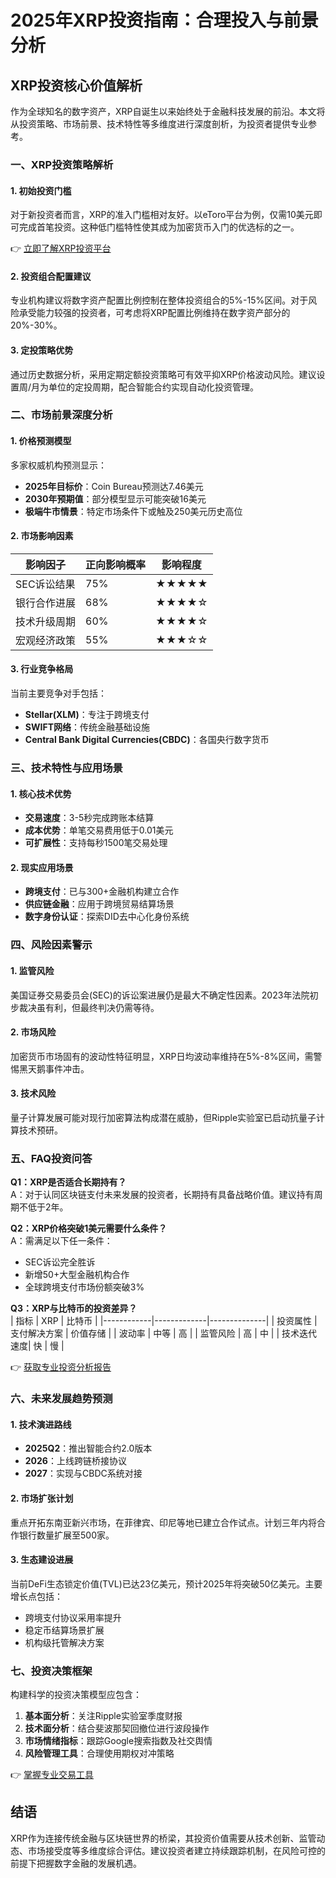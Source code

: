 # 2025年XRP投资指南：合理投入与前景分析

## XRP投资核心价值解析

作为全球知名的数字资产，XRP自诞生以来始终处于金融科技发展的前沿。本文将从投资策略、市场前景、技术特性等多维度进行深度剖析，为投资者提供专业参考。

### 一、XRP投资策略解析

#### 1. 初始投资门槛
对于新投资者而言，XRP的准入门槛相对友好。以eToro平台为例，仅需10美元即可完成首笔投资。这种低门槛特性使其成为加密货币入门的优选标的之一。

👉 [立即了解XRP投资平台](https://bit.ly/okx_welcome)

#### 2. 投资组合配置建议
专业机构建议将数字资产配置比例控制在整体投资组合的5%-15%区间。对于风险承受能力较强的投资者，可考虑将XRP配置比例维持在数字资产部分的20%-30%。

#### 3. 定投策略优势
通过历史数据分析，采用定期定额投资策略可有效平抑XRP价格波动风险。建议设置周/月为单位的定投周期，配合智能合约实现自动化投资管理。

### 二、市场前景深度分析

#### 1. 价格预测模型
多家权威机构预测显示：
- **2025年目标价**：Coin Bureau预测达7.46美元
- **2030年预期值**：部分模型显示可能突破16美元
- **极端牛市情景**：特定市场条件下或触及250美元历史高位

#### 2. 市场影响因素
| 影响因子        | 正向影响概率 | 影响程度 |
|-----------------|--------------|----------|
| SEC诉讼结果     | 75%          | ★★★★★    |
| 银行合作进展    | 68%          | ★★★★☆    |
| 技术升级周期    | 60%          | ★★★★☆    |
| 宏观经济政策    | 55%          | ★★★☆☆    |

#### 3. 行业竞争格局
当前主要竞争对手包括：
- **Stellar(XLM)**：专注于跨境支付
- **SWIFT网络**：传统金融基础设施
- **Central Bank Digital Currencies(CBDC)**：各国央行数字货币

### 三、技术特性与应用场景

#### 1. 核心技术优势
- **交易速度**：3-5秒完成跨账本结算
- **成本优势**：单笔交易费用低于0.01美元
- **可扩展性**：支持每秒1500笔交易处理

#### 2. 现实应用场景
- **跨境支付**：已与300+金融机构建立合作
- **供应链金融**：应用于跨境贸易结算场景
- **数字身份认证**：探索DID去中心化身份系统

### 四、风险因素警示

#### 1. 监管风险
美国证券交易委员会(SEC)的诉讼案进展仍是最大不确定性因素。2023年法院初步裁决虽有利，但最终判决仍需等待。

#### 2. 市场风险
加密货币市场固有的波动性特征明显，XRP日均波动率维持在5%-8%区间，需警惕黑天鹅事件冲击。

#### 3. 技术风险
量子计算发展可能对现行加密算法构成潜在威胁，但Ripple实验室已启动抗量子计算技术预研。

### 五、FAQ投资问答

**Q1：XRP是否适合长期持有？**  
A：对于认同区块链支付未来发展的投资者，长期持有具备战略价值。建议持有周期不低于2年。

**Q2：XRP价格突破1美元需要什么条件？**  
A：需满足以下任一条件：
- SEC诉讼完全胜诉
- 新增50+大型金融机构合作
- 全球跨境支付市场份额突破3%

**Q3：XRP与比特币的投资差异？**  
| 指标        | XRP         | 比特币       |
|------------|-------------|--------------|
| 投资属性    | 支付解决方案 | 价值存储     |
| 波动率      | 中等        | 高           |
| 监管风险    | 高          | 中           |
| 技术迭代速度| 快          | 慢           |

👉 [获取专业投资分析报告](https://bit.ly/okx_welcome)

### 六、未来发展趋势预测

#### 1. 技术演进路线
- **2025Q2**：推出智能合约2.0版本
- **2026**：上线跨链桥接协议
- **2027**：实现与CBDC系统对接

#### 2. 市场扩张计划
重点开拓东南亚新兴市场，在菲律宾、印尼等地已建立合作试点。计划三年内将合作银行数量扩展至500家。

#### 3. 生态建设进展
当前DeFi生态锁定价值(TVL)已达23亿美元，预计2025年将突破50亿美元。主要增长点包括：
- 跨境支付协议采用率提升
- 稳定币结算场景扩展
- 机构级托管解决方案

### 七、投资决策框架

构建科学的投资决策模型应包含：
1. **基本面分析**：关注Ripple实验室季度财报
2. **技术面分析**：结合斐波那契回撤位进行波段操作
3. **市场情绪指标**：跟踪Google搜索指数及社交舆情
4. **风险管理工具**：合理使用期权对冲策略

👉 [掌握专业交易工具](https://bit.ly/okx_welcome)

## 结语

XRP作为连接传统金融与区块链世界的桥梁，其投资价值需要从技术创新、监管动态、市场接受度等多维度综合评估。建议投资者建立持续跟踪机制，在风险可控的前提下把握数字金融的发展机遇。